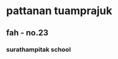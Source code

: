 <!DOCTYPE html>
<html>

<body onload="startTime()">
  
<h1>pattanan tuamprajuk</h1>
<h2>fah - no.23</h2>
<h3>surathampitak school</h3>

<div id="txt"></div>

<script>
function startTime() {
  const today = new Date();
  let h = today.getHours();
  let m = today.getMinutes();
  let s = today.getSeconds();
  m = checkTime(m);
  s = checkTime(s);
  document.getElementById('txt').innerHTML =  h + ":" + m + ":" + s;
  setTimeout(startTime, 1000);
}

function checkTime(i) {
  if (i < 10) {i = "0" + i};  // add zero in front of numbers < 10
  return i;
}
</script>

</body>
</html>

